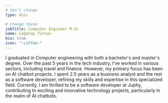 ```yaml
---
# don't change
type: misc

# change these
jobTitle: Computer Engineer M.Sc
name: Çağatay Türkan
bio: true
icon: ":coffee:"
---
```


I graduated in Computer engineering with both a bachelor's and master's degree. Over the past 5 years in the tech industry, I've worked in various sectors, including travel and finance. However, my primary focus has been on AI chatbot projects. I spent 2.5 years as a business analyst and the rest as a software developer, refining my skills and expertise in this specialized field. Currently, I am thrilled to be a software developer at Juphy, contributing to exciting and innovative technology projects, particularly in the realm of AI chatbots.